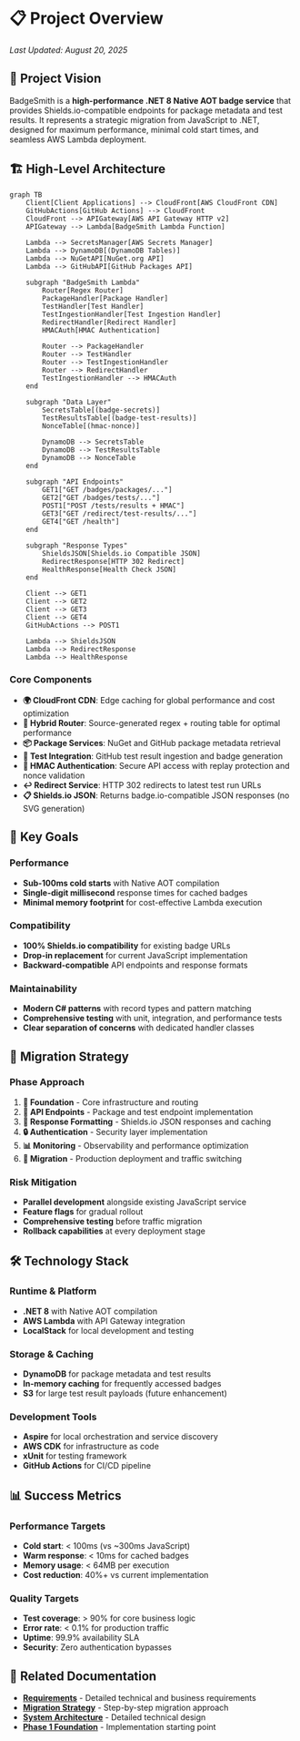 # 📋 Project Overview

*Last Updated: August 20, 2025*

## 🎯 Project Vision

BadgeSmith is a **high-performance .NET 8 Native AOT badge service** that provides Shields.io-compatible endpoints for package metadata and test results. It represents a strategic migration from JavaScript to .NET, designed for maximum performance, minimal cold start times, and seamless AWS Lambda deployment.

## 🏗️ High-Level Architecture

```mermaid
graph TB
    Client[Client Applications] --> CloudFront[AWS CloudFront CDN]
    GitHubActions[GitHub Actions] --> CloudFront
    CloudFront --> APIGateway[AWS API Gateway HTTP v2]
    APIGateway --> Lambda[BadgeSmith Lambda Function]

    Lambda --> SecretsManager[AWS Secrets Manager]
    Lambda --> DynamoDB[(DynamoDB Tables)]
    Lambda --> NuGetAPI[NuGet.org API]
    Lambda --> GitHubAPI[GitHub Packages API]

    subgraph "BadgeSmith Lambda"
        Router[Regex Router]
        PackageHandler[Package Handler]
        TestHandler[Test Handler]
        TestIngestionHandler[Test Ingestion Handler]
        RedirectHandler[Redirect Handler]
        HMACAuth[HMAC Authentication]

        Router --> PackageHandler
        Router --> TestHandler
        Router --> TestIngestionHandler
        Router --> RedirectHandler
        TestIngestionHandler --> HMACAuth
    end

    subgraph "Data Layer"
        SecretsTable[(badge-secrets)]
        TestResultsTable[(badge-test-results)]
        NonceTable[(hmac-nonce)]

        DynamoDB --> SecretsTable
        DynamoDB --> TestResultsTable
        DynamoDB --> NonceTable
    end

    subgraph "API Endpoints"
        GET1["GET /badges/packages/..."]
        GET2["GET /badges/tests/..."]
        POST1["POST /tests/results + HMAC"]
        GET3["GET /redirect/test-results/..."]
        GET4["GET /health"]
    end

    subgraph "Response Types"
        ShieldsJSON[Shields.io Compatible JSON]
        RedirectResponse[HTTP 302 Redirect]
        HealthResponse[Health Check JSON]
    end

    Client --> GET1
    Client --> GET2
    Client --> GET3
    Client --> GET4
    GitHubActions --> POST1

    Lambda --> ShieldsJSON
    Lambda --> RedirectResponse
    Lambda --> HealthResponse
```

### Core Components

- **🌍 CloudFront CDN**: Edge caching for global performance and cost optimization
- **🚦 Hybrid Router**: Source-generated regex + routing table for optimal performance
- **📦 Package Services**: NuGet and GitHub package metadata retrieval
- **🧪 Test Integration**: GitHub test result ingestion and badge generation
- **🔐 HMAC Authentication**: Secure API access with replay protection and nonce validation
- **↩️ Redirect Service**: HTTP 302 redirects to latest test run URLs
- **📋 Shields.io JSON**: Returns badge.io-compatible JSON responses (no SVG generation)

## 🎯 Key Goals

### Performance

- **Sub-100ms cold starts** with Native AOT compilation
- **Single-digit millisecond** response times for cached badges
- **Minimal memory footprint** for cost-effective Lambda execution

### Compatibility

- **100% Shields.io compatibility** for existing badge URLs
- **Drop-in replacement** for current JavaScript implementation
- **Backward-compatible** API endpoints and response formats

### Maintainability

- **Modern C# patterns** with record types and pattern matching
- **Comprehensive testing** with unit, integration, and performance tests
- **Clear separation of concerns** with dedicated handler classes

## 🔄 Migration Strategy

### Phase Approach

1. **🌱 Foundation** - Core infrastructure and routing
2. **🔗 API Endpoints** - Package and test endpoint implementation
3. **🎨 Response Formatting** - Shields.io JSON responses and caching
4. **🔒 Authentication** - Security layer implementation
5. **📊 Monitoring** - Observability and performance optimization
6. **🚀 Migration** - Production deployment and traffic switching

### Risk Mitigation

- **Parallel development** alongside existing JavaScript service
- **Feature flags** for gradual rollout
- **Comprehensive testing** before traffic migration
- **Rollback capabilities** at every deployment stage

## 🛠️ Technology Stack

### Runtime & Platform

- **.NET 8** with Native AOT compilation
- **AWS Lambda** with API Gateway integration
- **LocalStack** for local development and testing

### Storage & Caching

- **DynamoDB** for package metadata and test results
- **In-memory caching** for frequently accessed badges
- **S3** for large test result payloads (future enhancement)

### Development Tools

- **Aspire** for local orchestration and service discovery
- **AWS CDK** for infrastructure as code
- **xUnit** for testing framework
- **GitHub Actions** for CI/CD pipeline

## 📊 Success Metrics

### Performance Targets

- **Cold start**: < 100ms (vs ~300ms JavaScript)
- **Warm response**: < 10ms for cached badges
- **Memory usage**: < 64MB per execution
- **Cost reduction**: 40%+ vs current implementation

### Quality Targets

- **Test coverage**: > 90% for core business logic
- **Error rate**: < 0.1% for production traffic
- **Uptime**: 99.9% availability SLA
- **Security**: Zero authentication bypasses

## 🔗 Related Documentation

- **[Requirements](02-requirements.md)** - Detailed technical and business requirements
- **[Migration Strategy](03-migration-strategy.md)** - Step-by-step migration approach
- **[System Architecture](../02-architecture/01-system-architecture.md)** - Detailed technical design
- **[Phase 1 Foundation](../03-implementation/Phase-1-foundation.md)** - Implementation starting point
